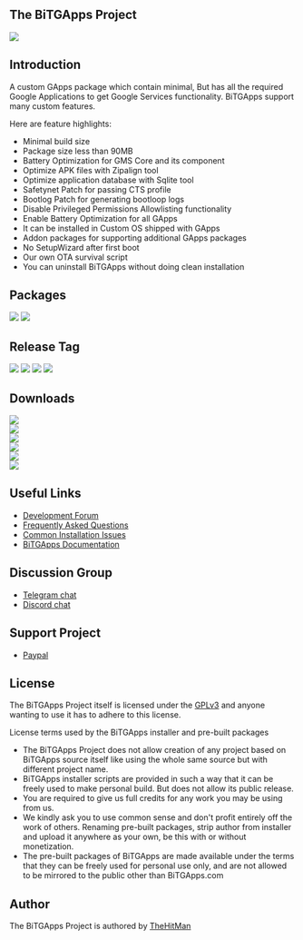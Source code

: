 ## The BiTGApps Project

![](banner.png)

## Introduction

A custom GApps package which contain minimal, But has all the required Google Applications to get Google Services functionality. BiTGApps support many custom features.

Here are feature highlights:

* Minimal build size
* Package size less than 90MB
* Battery Optimization for GMS Core and its component
* Optimize APK files with Zipalign tool
* Optimize application database with Sqlite tool
* Safetynet Patch for passing CTS profile
* Bootlog Patch for generating bootloop logs
* Disable Privileged Permissions Allowlisting functionality
* Enable Battery Optimization for all GApps
* It can be installed in Custom OS shipped with GApps
* Addon packages for supporting additional GApps packages
* No SetupWizard after first boot
* Our own OTA survival script
* You can uninstall BiTGApps without doing clean installation

## Packages

[![](https://img.shields.io/badge/List-%20GApps-teal.svg?style=flat-square)](https://github.com/BiTGApps/BiTGApps/wiki/BiTGApps-Packages)
[![](https://img.shields.io/badge/List-%20Addon-teal.svg?style=flat-square)](https://github.com/BiTGApps/BiTGApps/wiki/BiTGApps-Additional-Packages)

## Release Tag

![](https://img.shields.io/badge/BiTGApps-%20R24-blue.svg?style=flat-square)
![](https://img.shields.io/badge/Addon-%20R12-blue.svg?style=flat-square)
![](https://img.shields.io/badge/Patch-%20R3-blue.svg?style=flat-square)
![](https://img.shields.io/badge/APK-%20v1.3-blue.svg?style=flat-square)

## Downloads

[![](https://img.shields.io/badge/BiTGApps-%20ARM-green.svg?style=flat-square)](https://bitgapps.ga/arm)
<br>
[![](https://img.shields.io/badge/BiTGApps-%20ARM64-green.svg?style=flat-square)](https://bitgapps.ga/arm64)
<br>
[![](https://img.shields.io/badge/BiTGApps-%20Addon-green.svg?style=flat-square)](https://bitgapps.ga/addon)
<br>
[![](https://img.shields.io/badge/BiTGApps-%20Patch-green.svg?style=flat-square)](https://bitgapps.ga/patch)
<br>
[![](https://img.shields.io/badge/BiTGApps-%20Configs-red.svg?style=flat-square)](https://bitgapps.ga/configs)
<br>
[![](https://img.shields.io/badge/BiTGApps-%20APK-red.svg?style=flat-square)](https://bitgapps.ga/APK)

## Useful Links

* [Development Forum](https://forum.xda-developers.com/t/custom-gapps-bitgapps-for-android.4012165)
* [Frequently Asked Questions](https://github.com/BiTGApps/BiTGApps/wiki/Frequently-Asked-Questions-(FAQ))
* [Common Installation Issues](https://github.com/BiTGApps/BiTGApps/wiki/Common-Installation-Issues)
* [BiTGApps Documentation](docs/README.md)

## Discussion Group

* [Telegram chat](https://t.me/bitgapps_group_official)
* [Discord chat](https://discord.gg/rY2KPqkuX5)

## Support Project

* [Paypal](https://www.paypal.me/kartikverma443)

## License

The BiTGApps Project itself is licensed under the [GPLv3](https://github.com/BiTGApps/BiTGApps/blob/master/LICENSE) and anyone wanting to use it has to adhere to this license.

License terms used by the BiTGApps installer and pre-built packages

   * The BiTGApps Project does not allow creation of any project based on BiTGApps source itself like using the whole same source but with different project name.
   * BiTGApps installer scripts are provided in such a way that it can be freely used to make personal build. But does not allow its public release.
   * You are required to give us full credits for any work you may be using from us.
   * We kindly ask you to use common sense and don't profit entirely off the work of others. Renaming pre-built packages, strip author from installer and upload it anywhere as your own, be this with or without monetization.
   * The pre-built packages of BiTGApps are made available under the terms that they can be freely used for personal use only, and are not allowed to be mirrored to the public other than BiTGApps.com

## Author

The BiTGApps Project is authored by [TheHitMan](https://TheHitMan7.github.io/)
